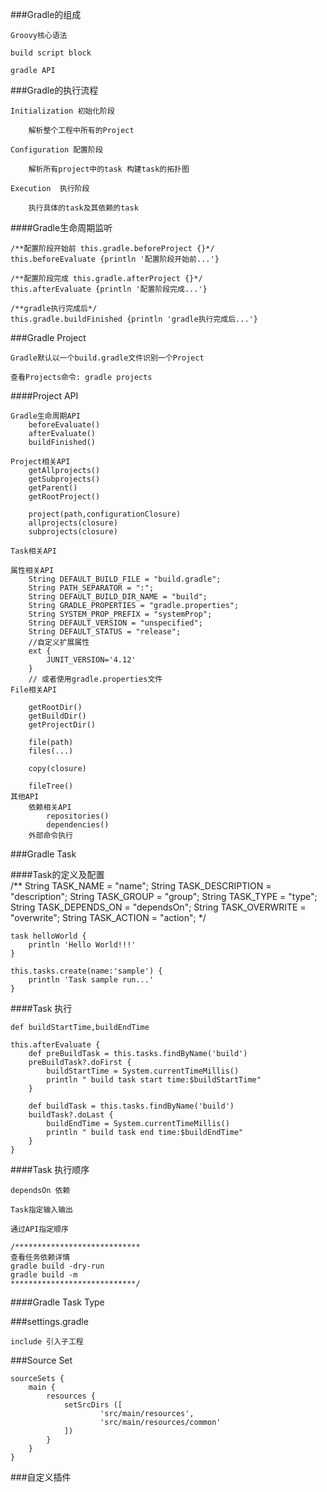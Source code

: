 ###Gradle的组成

    Groovy核心语法
    
    build script block
    
    gradle API
    
###Gradle的执行流程
    
    Initialization 初始化阶段
        
        解析整个工程中所有的Project
    
    Configuration 配置阶段
        
        解析所有project中的task 构建task的拓扑图
    
    Execution  执行阶段
    
        执行具体的task及其依赖的task
    
####Gradle生命周期监听

    /**配置阶段开始前 this.gradle.beforeProject {}*/
    this.beforeEvaluate {println '配置阶段开始前...'}
    
    /**配置阶段完成 this.gradle.afterProject {}*/
    this.afterEvaluate {println '配置阶段完成...'}
    
    /**gradle执行完成后*/
    this.gradle.buildFinished {println 'gradle执行完成后...'}
    
    
###Gradle Project
    
    Gradle默认以一个build.gradle文件识别一个Project
    
    查看Projects命令: gradle projects
    
####Project API

    Gradle生命周期API
        beforeEvaluate()
        afterEvaluate()
        buildFinished()
    
    Project相关API
        getAllprojects()
        getSubprojects()
        getParent()
        getRootProject()
        
        project(path,configurationClosure)
        allprojects(closure)
        subprojects(closure)
        
    Task相关API
    
    属性相关API
        String DEFAULT_BUILD_FILE = "build.gradle";
        String PATH_SEPARATOR = ":";
        String DEFAULT_BUILD_DIR_NAME = "build";
        String GRADLE_PROPERTIES = "gradle.properties";
        String SYSTEM_PROP_PREFIX = "systemProp";
        String DEFAULT_VERSION = "unspecified";
        String DEFAULT_STATUS = "release";
        //自定义扩展属性
        ext {
            JUNIT_VERSION='4.12'
        }
        // 或者使用gradle.properties文件
    File相关API
    
        getRootDir()
        getBuildDir()
        getProjectDir()
        
        file(path)
        files(...)
        
        copy(closure)
        
        fileTree()
    其他API
        依赖相关API
            repositories()
            dependencies()
        外部命令执行

###Gradle Task        

####Task的定义及配置    
    /**
     String TASK_NAME = "name";
     String TASK_DESCRIPTION = "description";
     String TASK_GROUP = "group";
     String TASK_TYPE = "type";
     String TASK_DEPENDS_ON = "dependsOn";
     String TASK_OVERWRITE = "overwrite";
     String TASK_ACTION = "action";
     */
     
    task helloWorld {
        println 'Hello World!!!'
    }
    
    this.tasks.create(name:'sample') {
        println 'Task sample run...'
    }
    
####Task 执行

    def buildStartTime,buildEndTime
    
    this.afterEvaluate {
        def preBuildTask = this.tasks.findByName('build')
        preBuildTask?.doFirst {
            buildStartTime = System.currentTimeMillis()
            println " build task start time:$buildStartTime"
        }
    
        def buildTask = this.tasks.findByName('build')
        buildTask?.doLast {
            buildEndTime = System.currentTimeMillis()
            println " build task end time:$buildEndTime"
        }
    }
    
####Task 执行顺序

    dependsOn 依赖
    
    Task指定输入输出
    
    通过API指定顺序
    
    /****************************
    查看任务依赖详情
    gradle build -dry-run
    gradle build -m
    ****************************/
    
####Gradle Task Type


###settings.gradle

    include 引入子工程
    
###Source Set

    sourceSets {
        main {
            resources {
                setSrcDirs ([
                        'src/main/resources',
                        'src/main/resources/common'
                ])
            }
        }
    }
    
###自定义插件

    